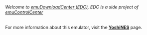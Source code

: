 ###### Welcome to [emuDownloadCenter (EDC)](https://github.com/PhoenixInteractiveNL/emuDownloadCenter/wiki/), EDC is a side project of [emuControlCenter](https://github.com/PhoenixInteractiveNL/emuControlCenter/wiki/)

For more information about this emulator, visit the [**YoshiNES**](https://github.com/PhoenixInteractiveNL/emuDownloadCenter/wiki/Emulator-yoshines#menu) page.
